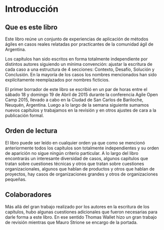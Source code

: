 Introducción
===

Que es este libro
---
Este libro reúne un conjunto de experiencias de aplicación de métodos ágiles en casos reales relatadas por practicantes de la comunidad ágil de Argentina.

Los capítulos han sido escritos en forma totalmente independiente por distintos autores siguiendo un mínima convención: ajustar la escritura de cada caso a una estructura de 4 secciones: Contexto, Desafío, Solución y Conclusión.
En la mayoría de los casos los nombres mencionados han sido explícitamente reemplazados por nombres ficticios.

El primer borrador de este libro se escribió en un par de horas entre el sábado 18 y domingo 19 de Abril de 2015 durante la conferencia Agile Open Camp 2015, llevado a cabo en la Ciudad de San Carlos de Bariloche, Neuquén, Argentina. Luego a lo largo de la semana siguiente sumamos nuevos capítulos y trabajamos en la revisión y en otros ajustes de cara a la publicación formal.

Orden de lectura
---
El libro puede ser leído en cualquier orden ya que como se mencionó anteriormente todos los capítulos son totalmente independientes y su orden de aparición no sigue ningún criterio particular. A lo largo del libro encontrarás un interesante diversidad de casos, algunos capítulos que tratan sobre cuestiones técnicas y otros que tratan sobre cuestiones organizacionales, algunos que hablan de productos y otros que hablan de proyectos, hay casos de organizaciones grandes y otros de organizaciones pequeñas.

Colaboradores
---
Más allá del gran trabajo realizado por los autores en la escritura de los capítulos, hubo algunas cuestiones adicionales que fueron necesarias para darle forma a este libro. En ese sentido Thomas Wallet hizo un gran trabajo de revisión mientras que Mauro Strione se encargo de la portada.